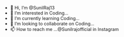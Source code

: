 - 👋 Hi, I’m @SunilRaj13
- 👀 I’m interested in Coding...
- 🌱 I’m currently learning Coding...
- 💞️ I’m looking to collaborate on Coding...
- 📫 How to reach me ...@Sunilrajofficial in Instagram

<!---
SunilRaj13/SunilRaj13 is a ✨ special ✨ repository because its `README.md` (this file) appears on your GitHub profile.
You can click the Preview link to take a look at your changes.
--->
